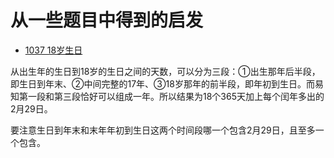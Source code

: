 # 从一些题目中得到的启发

- [1037 18岁生日](http://codeup.cn/problem.php?id=1037)

从出生年的生日到18岁的生日之间的天数，可以分为三段：①出生那年后半段，即生日到年末、②中间完整的17年、③18岁那年的前半段，即年初到生日。而易知第一段和第三段恰好可以组成一年。所以结果为18个365天加上每个闰年多出的2月29日。

要注意生日到年末和末年年初到生日这两个时间段哪一个包含2月29日，且至多一个包含。
